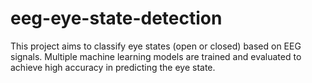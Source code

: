 # eeg-eye-state-detection
This project aims to classify eye states (open or closed) based on EEG signals. Multiple machine learning models are trained and evaluated to achieve high accuracy in predicting the eye state.

